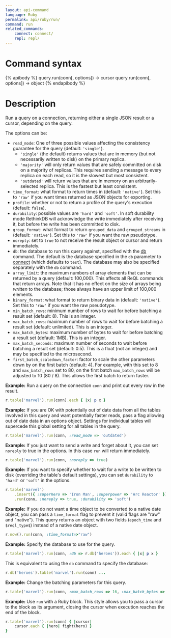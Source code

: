 ```yaml
---
layout: api-command
language: Ruby
permalink: api/ruby/run/
command: run
related_commands:
    connect: connect/
    repl: repl/
---
```


# Command syntax #

{% apibody %}
query.run(conn[, options]) &rarr; cursor
query.run(conn[, options]) &rarr; object
{% endapibody %}

# Description #

Run a query on a connection, returning either a single JSON result or
a cursor, depending on the query.

The options can be:

- `read_mode`: One of three possible values affecting the consistency guarantee for the query (default: `'single'`).
    - `'single'` (the default) returns values that are in memory (but not necessarily written to disk) on the primary replica.
    - `'majority'` will only return values that are safely committed on disk on a majority of replicas. This requires sending a message to every replica on each read, so it is the slowest but most consistent.
    - `'outdated'` will return values that are in memory on an arbitrarily-selected replica. This is the fastest but least consistent.
- `time_format`: what format to return times in (default: `'native'`).
  Set this to `'raw'` if you want times returned as JSON objects for exporting.
- `profile`: whether or not to return a profile of the query's
  execution (default: `false`).
- `durability`: possible values are `'hard'` and `'soft'`. In soft durability mode RethinkDB
will acknowledge the write immediately after receiving it, but before the write has
been committed to disk.
- `group_format`: what format to return `grouped_data` and `grouped_streams` in (default: `'native'`).
  Set this to `'raw'` if you want the raw pseudotype.
- `noreply`: set to `true` to not receive the result object or cursor and return immediately.
- `db`: the database to run this query against, specified with the [db](/api/ruby/db/) command. The default is the database specified in the `db` parameter to [connect](/api/ruby/connect/) (which defaults to `test`). The database may also be specified separately with the `db` command.
- `array_limit`: the maximum numbers of array elements that can be returned by a query (default: 100,000). This affects all ReQL commands that return arrays. Note that it has no effect on the size of arrays being _written_ to the database; those always have an upper limit of 100,000 elements.
- `binary_format`: what format to return binary data in (default: `'native'`). Set this to `'raw'` if you want the raw pseudotype.
- `min_batch_rows`: minimum number of rows to wait for before batching a result set (default: 8). This is an integer.
- `max_batch_rows`: maximum number of rows to wait for before batching a result set (default: unlimited). This is an integer.
- `max_batch_bytes`: maximum number of bytes to wait for before batching a result set (default: 1MB). This is an integer.
- `max_batch_seconds`: maximum number of seconds to wait before batching a result set (default: 0.5). This is a float (not an integer) and may be specified to the microsecond.
- `first_batch_scaledown_factor`: factor to scale the other parameters down by on the first batch (default: 4). For example, with this set to 8 and `max_batch_rows` set to 80, on the first batch `max_batch_rows` will be adjusted to 10 (80 / 8). This allows the first batch to return faster.


__Example:__ Run a query on the connection `conn` and print out every
row in the result.

```rb
r.table('marvel').run(conn).each { |x| p x }
```

__Example:__ If you are OK with potentially out of date data from all
the tables involved in this query and want potentially faster reads,
pass a flag allowing out of date data in an options object. Settings
for individual tables will supercede this global setting for all
tables in the query.

```rb
r.table('marvel').run(conn, :read_mode => 'outdated')
```


__Example:__ If you just want to send a write and forget about it, you
can set `noreply` to true in the options. In this case `run` will
return immediately.


```rb
r.table('marvel').run(conn, :noreply => true)
```


__Example:__ If you want to specify whether to wait for a write to be
written to disk (overriding the table's default settings), you can set
`durability` to `'hard'` or `'soft'` in the options.

```rb
r.table('marvel')
    .insert({ :superhero => 'Iron Man', :superpower => 'Arc Reactor' })
    .run(conn, :noreply => true, :durability => 'soft')
```

__Example:__ If you do not want a time object to be converted to a
native date object, you can pass a `time_format` flag to prevent it
(valid flags are "raw" and "native").  This query returns an object
with two fields (`epoch_time` and `$reql_type$`) instead of a native date
object.

```rb
r.now().run(conn, :time_format=>"raw")
```
__Example:__ Specify the database to use for the query.

```rb
r.table('marvel').run(conn, :db => r.db('heroes')).each { |x| p x }
```


This is equivalent to using the `db` command to specify the database:

```rb
r.db('heroes').table('marvel').run(conn) ...
```

__Example:__ Change the batching parameters for this query.

```rb
r.table('marvel').run(conn, :max_batch_rows => 16, :max_batch_bytes => 2048)
```

__Example:__ Use `run` with a Ruby block. This style allows you to pass a cursor to the block as its argument, closing the cursor when execution reaches the end of the block.

```rb
r.table('marvel').run(conn) { |cursor|
    cursor.each { |hero| fight(hero) }
}
```

```
